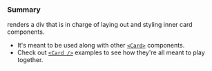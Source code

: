 ### Summary

<Card /> renders a div that is in charge of laying out and styling inner card components.

- It's meant to be used along with other [`<Card>`](/#/Components/Organisms/Card/Card) components.
- Check out [`<Card />`](/#/Components/Organisms/Card) examples to see how they're all meant to play together.
